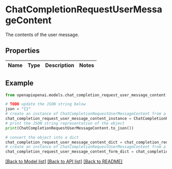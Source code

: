 # ChatCompletionRequestUserMessageContent

The contents of the user message. 

## Properties

Name | Type | Description | Notes
------------ | ------------- | ------------- | -------------

## Example

```python
from openapiopenai.models.chat_completion_request_user_message_content import ChatCompletionRequestUserMessageContent

# TODO update the JSON string below
json = "{}"
# create an instance of ChatCompletionRequestUserMessageContent from a JSON string
chat_completion_request_user_message_content_instance = ChatCompletionRequestUserMessageContent.from_json(json)
# print the JSON string representation of the object
print(ChatCompletionRequestUserMessageContent.to_json())

# convert the object into a dict
chat_completion_request_user_message_content_dict = chat_completion_request_user_message_content_instance.to_dict()
# create an instance of ChatCompletionRequestUserMessageContent from a dict
chat_completion_request_user_message_content_form_dict = chat_completion_request_user_message_content.from_dict(chat_completion_request_user_message_content_dict)
```
[[Back to Model list]](../README.md#documentation-for-models) [[Back to API list]](../README.md#documentation-for-api-endpoints) [[Back to README]](../README.md)


